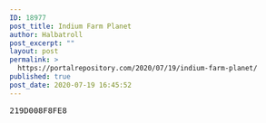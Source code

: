 ```yaml
---
ID: 18977
post_title: Indium Farm Planet
author: Halbatroll
post_excerpt: ""
layout: post
permalink: >
  https://portalrepository.com/2020/07/19/indium-farm-planet/
published: true
post_date: 2020-07-19 16:45:52
---
```

<pre>219D008F8FE8</pre>